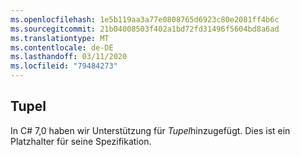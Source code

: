 ```yaml
---
ms.openlocfilehash: 1e5b119aa3a77e0808765d6923c80e2081ff4b6c
ms.sourcegitcommit: 21b04008503f402a1bd72fd31496f5604bd8a6ad
ms.translationtype: MT
ms.contentlocale: de-DE
ms.lasthandoff: 03/11/2020
ms.locfileid: "79484273"
---
```

## <a name="tuples"></a>Tupel

In C# 7,0 haben wir Unterstützung für *Tupel*hinzugefügt.  Dies ist ein Platzhalter für seine Spezifikation.
